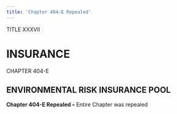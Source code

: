 ```yaml
---
title: 'Chapter 404-E Repealed'
---
```


TITLE XXXVII
                                             
INSURANCE
=============

CHAPTER 404-E
                                             
ENVIRONMENTAL RISK INSURANCE POOL
---------------------------------

**Chapter 404-E Repealed –** Entire Chapter was repealed
